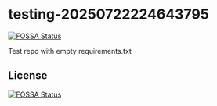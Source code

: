 # testing-20250722224643795
[![FOSSA Status](https://app.fossa.com/api/projects/git%2Bgithub.com%2Fkirogum%2Ftesting-20250722224643795.svg?type=shield)](https://app.fossa.com/projects/git%2Bgithub.com%2Fkirogum%2Ftesting-20250722224643795?ref=badge_shield)

Test repo with empty requirements.txt


## License
[![FOSSA Status](https://app.fossa.com/api/projects/git%2Bgithub.com%2Fkirogum%2Ftesting-20250722224643795.svg?type=large)](https://app.fossa.com/projects/git%2Bgithub.com%2Fkirogum%2Ftesting-20250722224643795?ref=badge_large)